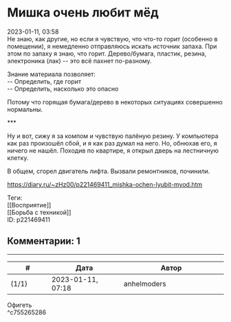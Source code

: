 Мишка очень любит мёд
=====================

  
2023-01-11, 03:58  
 Не знаю, как другие, но если я чувствую, что что-то горит (особенно в помещении), я немедленно отправляюсь искать источник запаха. При этом по запаху я знаю, что горит. Дерево/бумага, пластик, резина, электроника (лак) -- это всё пахнет по-разному.   
   
 Знание материала позволяет:   
 -- Определить, где горит   
 -- Определить, насколько это опасно   
   
 Потому что горящая бумага/дерево в некоторых ситуациях совершенно нормальны.   
   
 \*\*\*   
   
 Ну и вот, сижу я за компом и чувствую палёную резину. У компьютера как раз произошёл сбой, и я как раз думал на него. Но, обнюхав его, я ничего не нашёл. Походив по квартире, я открыл дверь на лестничную клетку.   
   
 В общем, сгорел двигатель лифта. Вызвали ремонтников, починили.   
  
<https://diary.ru/~zHz00/p221469411_mishka-ochen-lyubit-myod.htm>  
  
Теги:  
[[Восприятие]]  
[[Борьба с техникой]]  
ID: p221469411  


Комментарии: 1
--------------

  


---



|         #         |              Дата              |                     Автор                     |           ID           |
| --- | --- | --- | --- |
| (1/1) | 2023-01-11, 07:18 | anhelmoders | c755265286 |

  
 Офигеть   
 ^c755265286